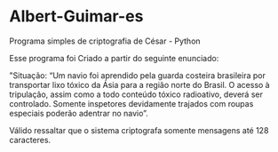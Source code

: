 # Albert-Guimar-es
Programa simples de criptografia de César - Python

Esse programa foi Criado a partir do seguinte enunciado:

"Situação: “Um navio foi aprendido pela guarda costeira brasileira por 
transportar lixo tóxico da Ásia para a região norte do Brasil. O acesso à tripulação, 
assim como a todo conteúdo tóxico radioativo, deverá ser controlado. Somente 
inspetores devidamente trajados com roupas especiais poderão adentrar no navio”.

Válido ressaltar que o sistema criptografa somente mensagens até 128 caracteres.

